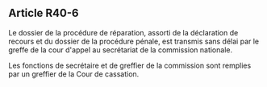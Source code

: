 Article R40-6
----
Le dossier de la procédure de réparation, assorti de la déclaration de recours
et du dossier de la procédure pénale, est transmis sans délai par le greffe de
la cour d'appel au secrétariat de la commission nationale.

Les fonctions de secrétaire et de greffier de la commission sont remplies par un
greffier de la Cour de cassation.
